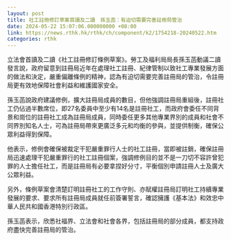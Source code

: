 ```yaml
---
layout: post
title: 社工註冊修訂草案首讀及二讀　孫玉菡：有迫切需要完善註冊局管治
date: 2024-05-22 15:07:06.000000000 +08:00
link: https://news.rthk.hk/rthk/ch/component/k2/1754218-20240522.htm
categories: rthk
---
```


立法會首讀及二讀《社工註冊修訂條例草案》。勞工及福利局局長孫玉菡動議二讀發言說，政府留意到註冊局近年在處理社工註冊、紀律管制以致社工專業發展方面的做法和決定，嚴重偏離條例的精神，認為有迫切需要完善註冊局的管治，令註冊局更有效地保障社會利益和維護國家安全。

孫玉菡說政府建議修例，擴大註冊局成員的數目，但他強調註冊局重組後，註冊社工仍佔過半數席位，即27名委員中至少有14名是註冊社工，而政府會委任不同背景和崗位的註冊社工成為註冊局成員，同時委任更多其他專業界別的成員和社會不同界別知名人士，可為註冊局帶來更廣泛多元和均衡的參與，並提供制衡，確保公眾利益得到保障。

他表示，修例會確保被裁定干犯嚴重罪行人士的社工註冊，當即被註銷，確保註冊局迅速處理干犯嚴重罪行的社工註冊個案，強調修例目的並不是一刀切不容許曾犯罪的人士擔任社工，而是註冊局有必要拿捏好分寸，平衡個別申請註冊人士及廣大公眾利益。

另外，條例草案會清楚訂明註冊社工的工作守則、亦賦權註冊局訂明社工持續專業發展的要求、要求所有註冊局成員就任前簽署誓言，確認擁護《基本法》和效忠中華人民共和國香港特別行政區。

孫玉菡表示，欣悉社福界、立法會和社會各界，包括註冊局的部分成員，都支持政府盡快完善註冊局的管治。
